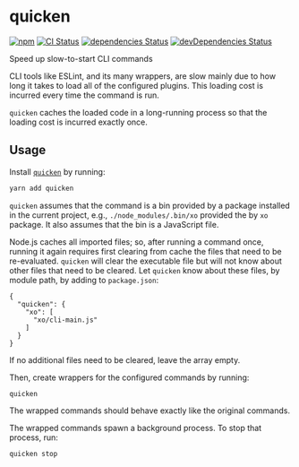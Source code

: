 # quicken
[![npm](https://img.shields.io/npm/v/quicken.svg)](https://www.npmjs.com/package/quicken)
[![CI Status](https://github.com/vinsonchuong/quicken/workflows/CI/badge.svg)](https://github.com/vinsonchuong/quicken/actions?query=workflow%3ACI)
[![dependencies Status](https://david-dm.org/vinsonchuong/quicken/status.svg)](https://david-dm.org/vinsonchuong/quicken)
[![devDependencies Status](https://david-dm.org/vinsonchuong/quicken/dev-status.svg)](https://david-dm.org/vinsonchuong/quicken?type=dev)

Speed up slow-to-start CLI commands

CLI tools like ESLint, and its many wrappers, are slow mainly due to how long it
takes to load all of the configured plugins. This loading cost is incurred every
time the command is run.

`quicken` caches the loaded code in a long-running process so that the loading
cost is incurred exactly once.

## Usage
Install [`quicken`](https://www.npmjs.com/package/quicken)
by running:

```sh
yarn add quicken
```

`quicken` assumes that the command is a bin provided by a package installed in
the current project, e.g., `./node_modules/.bin/xo` provided the by `xo`
package. It also assumes that the bin is a JavaScript file.

Node.js caches all imported files; so, after running a command once, running it
again requires first clearing from cache the files that need to be re-evaluated.
`quicken` will clear the executable file but will not know about other files
that need to be cleared. Let `quicken` know about these files, by module path,
by adding to `package.json`:

```
{
  "quicken": {
    "xo": [
      "xo/cli-main.js"
    ]
  }
}
```

If no additional files need to be cleared, leave the array empty.

Then, create wrappers for the configured commands by running:

```
quicken
```

The wrapped commands should behave exactly like the original commands.

The wrapped commands spawn a background process. To stop that process, run:

```
quicken stop
```
